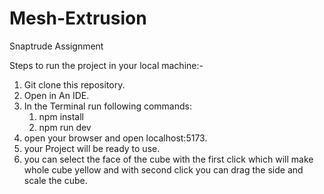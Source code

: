 # Mesh-Extrusion
Snaptrude Assignment

Steps to run the project in your local machine:-
1. Git clone this repository.
2. Open in An IDE.
3. In the Terminal run following commands:
   1. npm install
   2. npm run dev
4. open your browser and open localhost:5173.
5. your Project will be ready to use.
6. you can select the face of the cube with the first click which will make whole cube yellow and with second click you can drag the side and scale the cube. 
